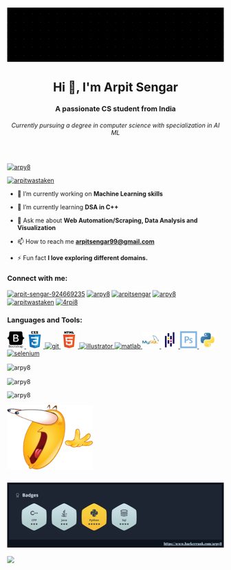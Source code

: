 ![Header](assets/banner.gif)
<h1 align="center">Hi 👋, I'm Arpit Sengar</h1>
<h3 align="center">A passionate CS student from India</h3>
<h6 align="center">Currently pursuing a degree in computer science with specialization in AI ML</h6>
<br>
<p align="left"> <a href="https://github.com/ryo-ma/github-profile-trophy"><img src="https://github-profile-trophy.vercel.app/?username=arpy8&theme=onedark" alt="arpy8" /></a> </p>

<p align="left"> <a href="https://twitter.com/arpitwastaken" target="blank"><img src="https://img.shields.io/twitter/follow/arpitwastaken?logo=twitter&style=for-the-badge" alt="arpitwastaken" /></a> </p>

- 🔭 I’m currently working on **Machine Learning skills**

- 🌱 I’m currently learning **DSA in C++**

- 💬 Ask me about **Web Automation/Scraping, Data Analysis and Visualization**

- 📫 How to reach me **arpitsengar99@gmail.com**

- ⚡ Fun fact **I love exploring different domains.**

<h3 align="left">Connect with me:</h3>
<p align="left">
<a href="https://linkedin.com/in/arpit-sengar-924669235" target="blank"><img align="center" src="https://raw.githubusercontent.com/rahuldkjain/github-profile-readme-generator/master/src/images/icons/Social/linked-in-alt.svg" alt="arpit-sengar-924669235" height="30" width="40" /></a>
<a href="https://www.hackerrank.com/arpy8" target="blank"><img align="center" src="https://raw.githubusercontent.com/rahuldkjain/github-profile-readme-generator/master/src/images/icons/Social/hackerrank.svg" alt="arpy8" height="30" width="40" /></a>
<a href="https://kaggle.com/arpitsengar" target="blank"><img align="center" src="https://raw.githubusercontent.com/rahuldkjain/github-profile-readme-generator/master/src/images/icons/Social/kaggle.svg" alt="arpitsengar" height="30" width="40" /></a>
<a href="https://dev.to/arpy8" target="blank"><img align="center" src="https://raw.githubusercontent.com/rahuldkjain/github-profile-readme-generator/master/src/images/icons/Social/devto.svg" alt="arpy8" height="30" width="40" /></a>
<a href="https://twitter.com/arpitwastaken" target="blank"><img align="center" src="https://raw.githubusercontent.com/rahuldkjain/github-profile-readme-generator/master/src/images/icons/Social/twitter.svg" alt="arpitwastaken" height="30" width="40" /></a>
<a href="https://instagram.com/4rpi8" target="blank"><img align="center" src="https://raw.githubusercontent.com/rahuldkjain/github-profile-readme-generator/master/src/images/icons/Social/instagram.svg" alt="4rpi8" height="30" width="40" /></a>

</p>

<h3 align="left">Languages and Tools:</h3>
<p align="left"> <a href="https://getbootstrap.com" target="_blank" rel="noreferrer"> <img src="https://raw.githubusercontent.com/devicons/devicon/master/icons/bootstrap/bootstrap-plain-wordmark.svg" alt="bootstrap" width="40" height="40"/> </a> <a href="https://www.w3schools.com/css/" target="_blank" rel="noreferrer"> <img src="https://raw.githubusercontent.com/devicons/devicon/master/icons/css3/css3-original-wordmark.svg" alt="css3" width="40" height="40"/> </a> <a href="https://git-scm.com/" target="_blank" rel="noreferrer"> <img src="https://www.vectorlogo.zone/logos/git-scm/git-scm-icon.svg" alt="git" width="40" height="40"/> </a> <a href="https://www.w3.org/html/" target="_blank" rel="noreferrer"> <img src="https://raw.githubusercontent.com/devicons/devicon/master/icons/html5/html5-original-wordmark.svg" alt="html5" width="40" height="40"/> </a> <a href="https://www.adobe.com/in/products/illustrator.html" target="_blank" rel="noreferrer"> <img src="https://www.vectorlogo.zone/logos/adobe_illustrator/adobe_illustrator-icon.svg" alt="illustrator" width="40" height="40"/> </a> <a href="https://www.mathworks.com/" target="_blank" rel="noreferrer"> <img src="https://upload.wikimedia.org/wikipedia/commons/2/21/Matlab_Logo.png" alt="matlab" width="40" height="40"/> </a> <a href="https://www.mysql.com/" target="_blank" rel="noreferrer"> <img src="https://raw.githubusercontent.com/devicons/devicon/master/icons/mysql/mysql-original-wordmark.svg" alt="mysql" width="40" height="40"/> </a> <a href="https://pandas.pydata.org/" target="_blank" rel="noreferrer"> <img src="https://raw.githubusercontent.com/devicons/devicon/2ae2a900d2f041da66e950e4d48052658d850630/icons/pandas/pandas-original.svg" alt="pandas" width="40" height="40"/> </a> <a href="https://www.photoshop.com/en" target="_blank" rel="noreferrer"> <img src="https://raw.githubusercontent.com/devicons/devicon/master/icons/photoshop/photoshop-line.svg" alt="photoshop" width="40" height="40"/> </a> <a href="https://www.python.org" target="_blank" rel="noreferrer"> <img src="https://raw.githubusercontent.com/devicons/devicon/master/icons/python/python-original.svg" alt="python" width="40" height="40"/> </a> <a href="https://www.selenium.dev" target="_blank" rel="noreferrer"> <img src="https://raw.githubusercontent.com/detain/svg-logos/780f25886640cef088af994181646db2f6b1a3f8/svg/selenium-logo.svg" alt="selenium" width="40" height="40"/> </a> </p>

<p><img align="center" src="https://readmestats.999857.xyz/api/top-langs?username=arpy8&show_icons=true&locale=en&layout=compact" alt="arpy8" width=400 /></p> 
<p><img align="center" src="https://readmestats.999857.xyz/api?username=arpy8&show_icons=true&locale=en" alt="arpy8"/></p>
<p><img align="left" src="https://github-readme-streak-stats.herokuapp.com/?user=arpy8&" alt="arpy8" style="padding-right:30px"/></p>
<br> 
<p><img align="center" src="assets/eyepop.png" alt="eyepop" height="150"/></p>

[//]: # (<p><img align="center" src="https://i.kym-cdn.com/photos/images/newsfeed/002/383/318/a24.gif" alt="william" height="280"/></p>)

<br>

<a href="https://www.hackerrank.com/arpy8?hr_r=1">
    <img src="assets/hackerrank_badges.png">
</a>

<br>
<br>

<a href="https://holopin.io/@arpitwastaken">
    <img src="https://holopin.me/arpitwastaken">
</a>
  
  
